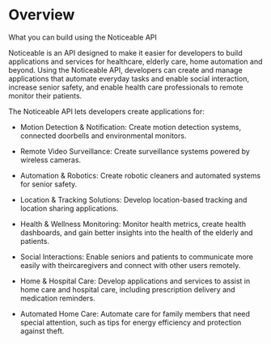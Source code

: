 # Overview

What you can build using the Noticeable API

Noticeable is an API designed to make it easier for developers to build applications and services for healthcare, elderly care, home automation and beyond. Using the Noticeable API, developers can create and manage applications that automate everyday tasks and enable social interaction, increase senior safety, and enable health care professionals to remote monitor their patients.

The Noticeable API lets developers create applications for:

- Motion Detection & Notification: Create motion detection systems, connected doorbells and environmental monitors.

- Remote Video Surveillance: Create surveillance systems powered by wireless cameras.

- Automation & Robotics: Create robotic cleaners and automated systems for senior safety.

- Location & Tracking Solutions: Develop location-based tracking and location sharing applications.

- Health & Wellness Monitoring: Monitor health metrics, create health dashboards, and gain better insights into the health of the elderly and patients.

- Social Interactions: Enable seniors and patients to communicate more easily with theircaregivers and connect with other users remotely.

- Home & Hospital Care: Develop applications and services to assist in home care and hospital care, including prescription delivery and medication reminders.

- Automated Home Care: Automate care for family members that need special attention, such as tips for energy efficiency and protection against theft.
